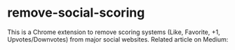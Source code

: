# remove-social-scoring

This is a Chrome extension to remove scoring systems (Like, Favorite, +1, Upvotes/Downvotes) from major social websites.
Related article on Medium: 

